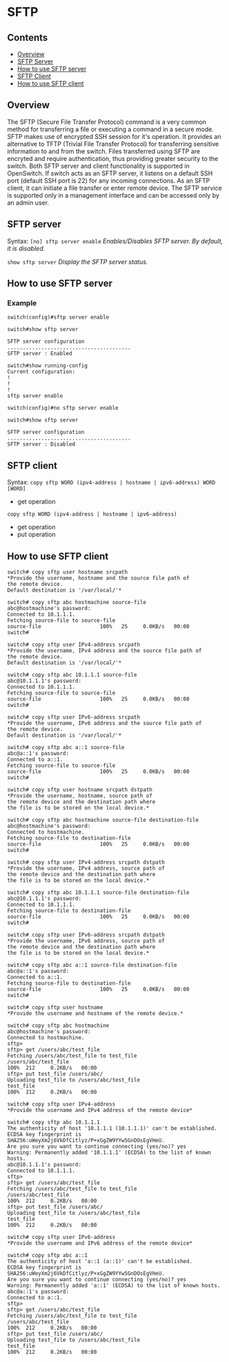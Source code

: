 # SFTP

## Contents
   - [Overview](#overview)
   - [SFTP Server](#sftp-server)
   - [How to use SFTP server](#how-to-use-sftp-server)
   - [SFTP Client](#sftp-client)
   - [How to use SFTP client](#how-to-use-sftp-client)

## Overview
The SFTP (Secure File Transfer Protocol) command is a very common method for transferring a file or executing a command in a secure mode. SFTP makes use of encrypted SSH session for it's operation. It provides an alternative to TFTP (Trivial File Transfer Protocol) for transferring sensitive information to and from the switch.
Files transferred using SFTP are encryted and require authentication, thus providing greater security to the switch.
Both SFTP server and client functionality is supported in OpenSwitch. If switch acts as an SFTP server, it listens on a default SSH port (default SSH port is 22) for any incoming connections. As an SFTP client, it can initiate a file transfer or enter remote device. The SFTP service is supported only in a management interface and can be accessed only by an admin user.

## SFTP server
Syntax:
`[no] sftp server enable`
*Enables/Disables SFTP server. By default, it is disabled.*

`show sftp server`
*Display the SFTP server status.*

## How to use SFTP server

### Example

```
switch(config)#sftp server enable

switch#show sftp server

SFTP server configuration
........................................
SFTP server : Enabled

switch#show running-config
Current configuration:
!
!
!
sftp server enable

switch(config)#no sftp server enable

switch#show sftp server

SFTP server configuration
........................................
SFTP server : Disabled
```

## SFTP client
Syntax:
`copy sftp WORD (ipv4-address | hostname | ipv6-address) WORD [WORD]`
- get operation

`copy sftp WORD (ipv4-address | hostname | ipv6-address)`
- get operation
- put operation

## How to use SFTP client

```
switch# copy sftp user hostname srcpath
*Provide the username, hostname and the source file path of
the remote device.
Default destination is '/var/local/'*

switch# copy sftp abc hostmachine source-file
abc@hostmachine's password:
Connected to 10.1.1.1.
Fetching source-file to source-file
source-file                   100%   25     0.0KB/s   00:00
switch#
```

```
switch# copy sftp user IPv4-address srcpath
*Provide the username, IPv4 address and the source file path of
the remote device.
Default destination is '/var/local/'*

switch# copy sftp abc 10.1.1.1 source-file
abc@10.1.1.1's password:
Connected to 10.1.1.1.
Fetching source-file to source-file
source-file                   100%   25     0.0KB/s   00:00
switch#
```

```
switch# copy sftp user IPv6-address srcpath
*Provide the username, IPv6 address and the source file path of
the remote device.
Default destination is '/var/local/'*

switch# copy sftp abc a::1 source-file
abc@a::1's password:
Connected to a::1.
Fetching source-file to source-file
source-file                   100%   25     0.0KB/s   00:00
switch#
```

```
switch# copy sftp user hostname srcpath dstpath
*Provide the username, hostname, source path of
the remote device and the destination path where
the file is to be stored on the local device.*

switch# copy sftp abc hostmachine source-file destination-file
abc@hostmachine's password:
Connected to hostmachine.
Fetching source-file to destination-file
source-file                   100%   25     0.0KB/s   00:00
switch#
```

```
switch# copy sftp user IPv4-address srcpath dstpath
*Provide the username, IPv4 address, source path of
the remote device and the destination path where
the file is to be stored on the local device.*

switch# copy sftp abc 10.1.1.1 source-file destination-file
abc@10.1.1.1's password:
Connected to 10.1.1.1.
Fetching source-file to destination-file
source-file                   100%   25     0.0KB/s   00:00
switch#
```

```
switch# copy sftp user IPv6-address srcpath dstpath
*Provide the username, IPv6 address, source path of
the remote device and the destination path where
the file is to be stored on the local device.*

switch# copy sftp abc a::1 source-file destination-file
abc@a::1's password:
Connected to a::1.
Fetching source-file to destination-file
source-file                   100%   25     0.0KB/s   00:00
switch#
```

```
switch# copy sftp user hostname
*Provide the username and hostname of the remote device.*

switch# copy sftp abc hostmachine
abc@hostmachine's password:
Connected to hostmachine.
sftp>
sftp> get /users/abc/test_file
Fetching /users/abc/test_file to test_file
/users/abc/test_file                                                                                                                            100%  212     0.2KB/s   00:00
sftp> put test_file /users/abc/
Uploading test_file to /users/abc/test_file
test_file                                                                                                                                      100%  212     0.2KB/s   00:00
```

```
switch# copy sftp user IPv4-address
*Provide the username and IPv4 address of the remote device*

switch# copy sftp abc 10.1.1.1
The authenticity of host '10.1.1.1 (10.1.1.1)' can't be established.
ECDSA key fingerprint is SHA256:uWeyXm2j6VkDfCitlyz/P+xGgZW9YYw5GnDOsEgVHeU.
Are you sure you want to continue connecting (yes/no)? yes
Warning: Permanently added '10.1.1.1' (ECDSA) to the list of known hosts.
abc@10.1.1.1's password:
Connected to 10.1.1.1.
sftp>
sftp> get /users/abc/test_file
Fetching /users/abc/test_file to test_file
/users/abc/test_file                                                                                                                            100%  212     0.2KB/s   00:00
sftp> put test_file /users/abc/
Uploading test_file to /users/abc/test_file
test_file                                                                                                                                      100%  212     0.2KB/s   00:00
```
```
switch# copy sftp user IPv6-address
*Provide the username and IPv6 address of the remote device*

switch# copy sftp abc a::1
The authenticity of host 'a::1 (a::1)' can't be established.
ECDSA key fingerprint is SHA256:uWeyXm2j6VkDfCitlyz/P+xGgZW9YYw5GnDOsEgVHeU.
Are you sure you want to continue connecting (yes/no)? yes
Warning: Permanently added 'a::1' (ECDSA) to the list of known hosts.
abc@a::1's password:
Connected to a::1.
sftp>
sftp> get /users/abc/test_file
Fetching /users/abc/test_file to test_file
/users/abc/test_file                                                                                                                            100%  212     0.2KB/s   00:00
sftp> put test_file /users/abc/
Uploading test_file to /users/abc/test_file
test_file                                                                                                                                      100%  212     0.2KB/s   00:00
```
